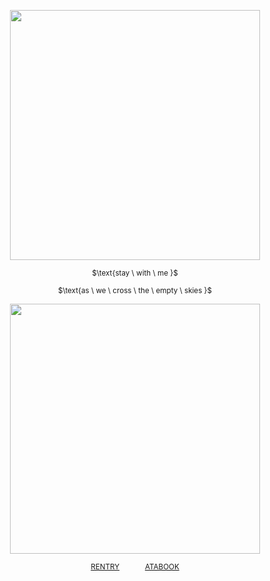 <p align="center"> <img width="400" src="https://files.catbox.moe/v5u9r6.png">
<div align="center"> 
  
<sup>$\text{stay \ with \ me \}\$</sub></sup>

<sup>$\text{as \ we \ cross \ the \ empty \ skies \}\$</sub></sup>

<p align="center"> <img width="400" src="https://64.media.tumblr.com/76fe2053ee36cbd09c7e41759805c5c2/9ec23a9e34065e66-c1/s1280x1920/c6a72910b2cb6a8e2aeb49564093f85ffd2e7c7b.gif">

<div align="center"> 
 
<sup>[RENTRY](https://rentry.co/westrnights)⠀⠀ ⠀⠀ [ATABOOK](https://soulripper.atabook.org/)</sub></sup>
